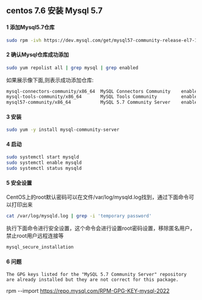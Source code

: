 ## centos 7.6 安装 Mysql 5.7

#### 1 添加Mysql5.7仓库

```bash
sudo rpm -ivh https://dev.mysql.com/get/mysql57-community-release-el7-11.noarch.rpm
```

#### 2 确认Mysql仓库成功添加

```bash
sudo yum repolist all | grep mysql | grep enabled
```

如果展示像下面,则表示成功添加仓库:

```bash
mysql-connectors-community/x86_64  MySQL Connectors Community    enabled:     51
mysql-tools-community/x86_64       MySQL Tools Community         enabled:     63
mysql57-community/x86_64           MySQL 5.7 Community Server    enabled:    267
```

#### 3 安装

```bash
sudo yum -y install mysql-community-server
```

#### 4 启动

```bash
sudo systemctl start mysqld
sudo systemctl enable mysqld
sudo systemctl status mysqld
```

#### 5 安全设置

CentOS上的root默认密码可以在文件/var/log/mysqld.log找到，通过下面命令可以打印出来

```bash
cat /var/log/mysqld.log | grep -i 'temporary password'
```

执行下面命令进行安全设置，这个命令会进行设置root密码设置，移除匿名用户，禁止root用户远程连接等

```bash
mysql_secure_installation
```



#### 6 问题

```
The GPG keys listed for the "MySQL 5.7 Community Server" repository are already installed but they are not correct for this package.
```

rpm --import https://repo.mysql.com/RPM-GPG-KEY-mysql-2022